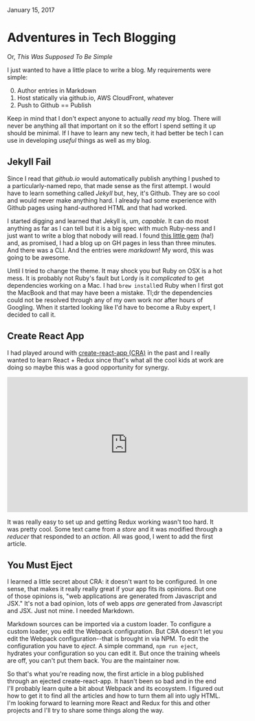 January 15, 2017

# Adventures in Tech Blogging

Or, _This Was Supposed To Be Simple_

I just wanted to have a little place to write a blog.  My requirements
were simple:

0. Author entries in Markdown
0. Host statically via github.io, AWS CloudFront, whatever
0. Push to Github == Publish

Keep in mind that I don't expect anyone to actually _read_ my blog. There
will never be anything all that important on it so the effort
I spend setting it up should be minimal.  If I have to learn any new
tech, it had better be tech I can use in developing _useful_ things as
well as my blog.

## Jekyll Fail

Since I read that *github.io* would automatically publish anything I pushed
to a particularly-named repo, that made sense as the first attempt. I would
have to learn something called _Jekyll_ but, hey, it's Github. They are
so cool and would never make anything hard. I already had some experience
with Github pages using hand-authored HTML and that had worked.

I started digging and learned that Jekyll is, um, _capable_. It can do
most anything as far as I can tell but it is a big spec with much Ruby-ness
and I just want to write a blog that nobody will read. I found [this little
gem](http://jekyllbootstrap.com/) (ha!) and, as promised, I had a blog up
on GH pages in less than three minutes. And there was a CLI. And the entries were _markdown_! My word, this was going to be awesome.

Until I tried to change the theme. It may shock you but Ruby on OSX is
a hot mess. It is probably not Ruby's fault but Lordy is it _complicated_
to get dependencies working on a Mac. I had `brew install`ed Ruby when
I first got the MacBook and that may have been a mistake. Tl;dr the
dependencies could not be resolved through any of my own work nor after hours
of Googling.  When it started looking like I'd have to become a Ruby expert,
I decided to call it.

## Create React App

I had played around with
[create-react-app (CRA)](https://github.com/facebookincubator/create-react-app)
in the past and I really wanted to learn React + Redux since that's what
all the cool kids at work are doing so maybe this was a good opportunity
for synergy.
<iframe width="560" height="315" src="https://www.youtube.com/embed/GyV_UG60dD4" frameborder="0" allowfullscreen></iframe>

It was really easy to set up and getting Redux working wasn't too hard.
It was pretty cool. Some text came from a _store_ and it was
modified through a _reducer_ that responded to an _action_. All was good,
I went to add the first article.

## You Must Eject

I learned a little secret about CRA: it doesn't want to be configured. In
one sense, that makes it really really great if your app fits its opinions.
But one of those opinions is, "web applications are generated from
Javascript and JSX."  It's not a bad opinion, lots of web apps _are_ generated
from Javascript and JSX. Just not mine. I needed Markdown.

Markdown sources can be imported via a custom loader. To configure a custom
loader, you edit the Webpack configuration. But CRA doesn't let
you edit the Webpack configuration--that is brought in via NPM. To edit the
configuration you have to _eject_. A simple command, `npm run eject`,
hydrates your configuration so you can edit it. But once the training
wheels are off, you can't put them back. You are the maintainer now.

So that's what you're reading now, the first article in a blog published
through an ejected create-react-app. It hasn't been so bad and in the
end I'll probably learn quite a bit about Webpack and its ecosystem.
I figured out how to get it to find all the articles and how to turn
them all into ugly HTML. I'm looking forward to learning more React
and Redux for this and other projects and I'll try to share some things
along the way.
